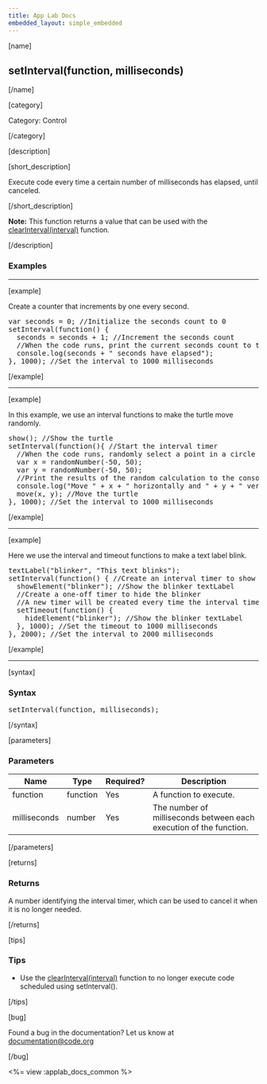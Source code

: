 ```yaml
---
title: App Lab Docs
embedded_layout: simple_embedded
---
```


[name]

## setInterval(function, milliseconds)

[/name]


[category]

Category: Control

[/category]

[description]

[short_description]

Execute code every time a certain number of milliseconds has elapsed, until canceled.

[/short_description]

**Note:** This function returns a value that can be used with the [clearInterval(interval)](/applab/docs/clearInterval) function.

[/description]

### Examples
____________________________________________________

[example]

Create a counter that increments by one every second.
<pre>
var seconds = 0; //Initialize the seconds count to 0
setInterval(function() {
  seconds = seconds + 1; //Increment the seconds count
  //When the code runs, print the current seconds count to the debugging console
  console.log(seconds + " seconds have elapsed");
}, 1000); //Set the interval to 1000 milliseconds
</pre>

[/example]

____________________________________________________

[example]

In this example, we use an interval functions to make the turtle move randomly.
<pre>
show(); //Show the turtle
setInterval(function(){ //Start the interval timer
  //When the code runs, randomly select a point in a circle of radius 50
  var x = randomNumber(-50, 50);
  var y = randomNumber(-50, 50);
  //Print the results of the random calculation to the console
  console.log("Move " + x + " horizontally and " + y + " vertically.");
  move(x, y); //Move the turtle
}, 1000); //Set the interval to 1000 milliseconds
</pre>


[/example]

____________________________________________________

[example]

Here we use the interval and timeout functions to make a text label blink.
<pre>
textLabel("blinker", "This text blinks");
setInterval(function() { //Create an interval timer to show the blinker
  showElement("blinker"); //Show the blinker textLabel
  //Create a one-off timer to hide the blinker
  //A new timer will be created every time the interval timer runs
  setTimeout(function() {
    hideElement("blinker"); //Show the blinker textLabel
  }, 1000); //Set the timeout to 1000 milliseconds
}, 2000); //Set the interval to 2000 milliseconds
</pre>

[/example]

____________________________________________________

[syntax]

### Syntax
<pre>
setInterval(function, milliseconds);
</pre>

[/syntax]

[parameters]

### Parameters

| Name  | Type | Required? | Description |
|-----------------|------|-----------|-------------|
| function | function | Yes | A function to execute.  |
| milliseconds | number | Yes | The number of milliseconds between each execution of the function.  |

[/parameters]

[returns]

### Returns
A number identifying the interval timer, which can be used to cancel it when it is no longer needed.

[/returns]

[tips]

### Tips
- Use the [clearInterval(interval)](/applab/docs/clearInterval) function to no longer execute code scheduled using setInterval().

[/tips]

[bug]

Found a bug in the documentation? Let us know at documentation@code.org

[/bug]

<%= view :applab_docs_common %>
